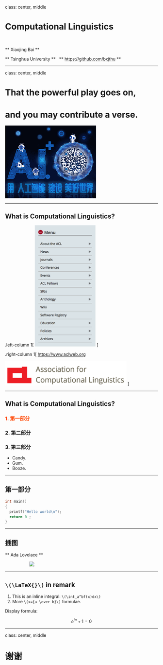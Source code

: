 class: center, middle

# Computational Linguistics

&nbsp;
&nbsp;

** Xiaojing Bai **

** Tsinghua University **
 
** https://github.com/bxjthu **

---
class: center, middle

# That the powerful play goes on, 
# and you may contribute a verse.

<img src="images/ainewworld.gif" width=300>

---

## What is Computational Linguistics?
.left-column 1[
<img src="images/acl_nav.png" width=200>
]

.right-column 1[
https://www.aclweb.org

<img src="images/acl_logo.png" width=400>
]

---

## What is __Computational Linguistics__?
### <font color="orangered">1. 第一部分</font> 

### 2. 第二部分

### 3. 第三部分
+   Candy.
+   Gum.
+   Booze.

---

## 第一部分

```c
int main()
{
  printf("Hello world\n");
  return 0 ;
}
```

---

## 插图

** Ada Lovelace **

<img src="https://upload.wikimedia.org/wikipedia/commons/9/95/Ada_Lovelace_color.svg" width=300 style="margin: 0px 80px">

---

## `\(\LaTeX{}\)` in remark
 
  
1. This is an inline integral: `\(\int_a^bf(x)dx\)`
2. More `\(x={a \over b}\)` formulae.
 
Display formula:

$$e^{i\pi} + 1 = 0$$

---

class: center, middle

# 谢谢

